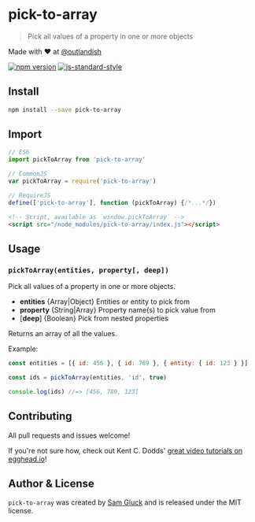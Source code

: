 # pick-to-array

> Pick all values of a property in one or more objects

Made with ❤ at [@outlandish](http://www.twitter.com/outlandish)

<a href="http://badge.fury.io/js/pick-to-array"><img alt="npm version" src="https://badge.fury.io/js/pick-to-array.svg"></a>
[![js-standard-style](https://img.shields.io/badge/code%20style-standard-brightgreen.svg)](http://standardjs.com/)

## Install

```sh
npm install --save pick-to-array
```

## Import

```js
// ES6
import pickToArray from 'pick-to-array'

// CommonJS
var pickToArray = require('pick-to-array')

// RequireJS
define(['pick-to-array'], function (pickToArray) {/*...*/})
```

```html
<!-- Script, available as `window.pickToArray` -->
<script src="/node_modules/pick-to-array/index.js"></script>
```

## Usage

### `pickToArray(entities, property[, deep])`

Pick all values of a property in one or more objects.

- __entities__ {Array|Object} Entities or entity to pick from 
- __property__ {String|Array} Property name(s) to pick value from
- [__deep__] {Boolean} Pick from nested properties 

Returns an array of all the values.

Example:

```js
const entities = [{ id: 456 }, { id: 789 }, { entity: { id: 123 } }]

const ids = pickToArray(entities, 'id', true)

console.log(ids) //=> [456, 789, 123]
```

## Contributing

All pull requests and issues welcome!

If you're not sure how, check out Kent C. Dodds'
[great video tutorials on egghead.io](https://egghead.io/lessons/javascript-identifying-how-to-contribute-to-an-open-source-project-on-github)!

## Author & License

`pick-to-array` was created by [Sam Gluck](https://twitter.com/sdgluck) and is released under the MIT license.
